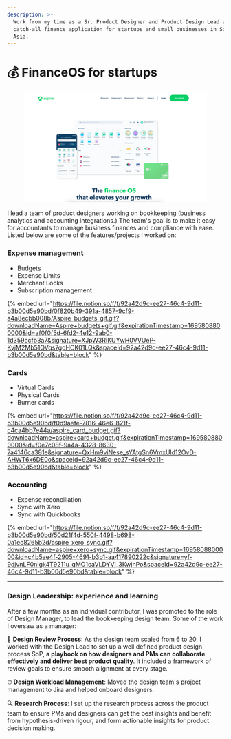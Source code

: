```yaml
---
description: >-
  Work from my time as a Sr. Product Designer and Product Design Lead at a
  catch-all finance application for startups and small businesses in South-east
  Asia.
---
```


# 💰 FinanceOS for startups



<figure><img src="../../.gitbook/assets/image (14) (1).png" alt=""><figcaption></figcaption></figure>

I lead a team of product designers working on bookkeeping (business analytics and accounting integrations.) The team's goal is to make it easy for accountants to manage business finances and compliance with ease. Listed below are some of the features/projects I worked on:

### Expense management

* Budgets
* Expense Limits
* Merchant Locks
* Subscription management

{% embed url="https://file.notion.so/f/f/92a42d9c-ee27-46c4-9d11-b3b00d5e90bd/0f820b49-391a-4857-9cf9-a4a8ecbb008b/Aspire_budgets_gif.gif?downloadName=Aspire+budgets+gif.gif&expirationTimestamp=1695808800000&id=af0f0f5d-6fd2-4e12-9ab0-1d359ccfb3a7&signature=XJpW3RIKUYwH0VVUeP-KyjM2Mb51QVqs7gdHCK01LQk&spaceId=92a42d9c-ee27-46c4-9d11-b3b00d5e90bd&table=block" %}

### Cards

* Virtual Cards
* Physical Cards
* Burner cards

{% embed url="https://file.notion.so/f/f/92a42d9c-ee27-46c4-9d11-b3b00d5e90bd/f0d9aefe-7816-46e6-821f-c4ca4bb7e44a/aspire_card_budget.gif?downloadName=aspire+card+budget.gif&expirationTimestamp=1695808800000&id=f0e7c08f-9a4a-4328-8630-7a4146ca381e&signature=QxHm9viNese_sYAtgSn6VmxUld12OvD-AHWT6x6DE0o&spaceId=92a42d9c-ee27-46c4-9d11-b3b00d5e90bd&table=block" %}

### Accounting

* Expense reconciliation
* Sync with Xero
* Sync with Quickbooks

{% embed url="https://file.notion.so/f/f/92a42d9c-ee27-46c4-9d11-b3b00d5e90bd/50d21f4d-550f-4498-b698-0a1ec8265b2d/aspire_xero_sync.gif?downloadName=aspire+xero+sync.gif&expirationTimestamp=1695808800000&id=c4b5ae4f-2905-4691-b3b1-aa417890222c&signature=yf-9djvnLF0nIgk4T9211u_qMO1caVLDYVI_3KwjnPo&spaceId=92a42d9c-ee27-46c4-9d11-b3b00d5e90bd&table=block" %}

***

### Design Leadership: experience and learning

After a few months as an individual contributor, I was promoted to the role of Design Manager, to lead the bookkeeping design team. Some of the work I oversaw as a manager:

🦄 **Design Review Process**: As the design team scaled from 6 to 20, I worked with the Design Lead to set up a well defined product design process SoP, **a playbook on how designers and PMs can collaborate effectively and deliver best product quality**. It included a framework of review goals to ensure smooth alignment at every stage.

⏱ **Design Workload Management**: Moved the design team's project management to Jira and helped onboard designers.

🔍 **Research Process**: I set up the research process across the product team to ensure PMs and designers can get the best insights and benefit from hypothesis-driven rigour, and form actionable insights for product decision making.
